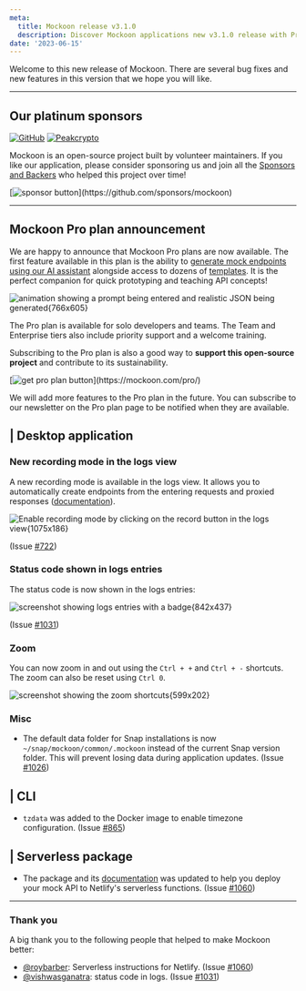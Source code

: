 ```yaml
---
meta:
  title: Mockoon release v3.1.0
  description: Discover Mockoon applications new v3.1.0 release with Pro plans announcement, new recording mode in the logs view, status code shown in logs entries, zoom and more.
date: '2023-06-15'
---
```


Welcome to this new release of Mockoon. There are several bug fixes and new features in this version that we hope you will like.

---

## Our platinum sponsors

[![GitHub](https://mockoon.com/images/sponsors/github.png)](https://github.blog/2023-04-12-github-accelerator-our-first-cohort-and-whats-next/)
[![Peakcrypto](https://mockoon.com/images/sponsors/peakcrypto.png)](https://www.peakcrypto.com/)

Mockoon is an open-source project built by volunteer maintainers. If you like our application, please consider sponsoring us and join all the [Sponsors and Backers](https://github.com/mockoon/mockoon/blob/main/backers.md) who helped this project over time!

[![sponsor button](https://mockoon.com/images/sponsor-btn-250.png?)](https://github.com/sponsors/mockoon)

---

## Mockoon Pro plan announcement

We are happy to announce that Mockoon Pro plans are now available. The first feature available in this plan is the ability to [generate mock endpoints using our AI assistant](https://mockoon.com/ai-powered-api-mocking/) alongside access to dozens of [templates](https://mockoon.com/templates/). It is the perfect companion for quick prototyping and teaching API concepts!

![animation showing a prompt being entered and realistic JSON being generated{766x605}](/images/releases/3.1.0/ai-generated-mock-api-endpoint.gif)

The Pro plan is available for solo developers and teams. The Team and Enterprise tiers also include priority support and a welcome training.

Subscribing to the Pro plan is also a good way to **support this open-source project** and contribute to its sustainability.

[![get pro plan button](https://mockoon.com/images/pro-btn-250.png?)](https://mockoon.com/pro/)

We will add more features to the Pro plan in the future. You can subscribe to our newsletter on the Pro plan page to be notified when they are available.

## | Desktop application

### New recording mode in the logs view

A new recording mode is available in the logs view. It allows you to automatically create endpoints from the entering requests and proxied responses ([documentation](https://mockoon.com/docs/latest/logging-and-recording/auto-mocking-and-recording/)).

![Enable recording mode by clicking on the record button in the logs view{1075x186}](/images/releases/3.1.0/logs-recording.png)

(Issue [#722](https://github.com/mockoon/mockoon/issues/722))

### Status code shown in logs entries

The status code is now shown in the logs entries:

![screenshot showing logs entries with a badge{842x437}](/images/releases/3.1.0/status-code-badge-logs-entries.png)

(Issue [#1031](https://github.com/mockoon/mockoon/issues/1031))

### Zoom

You can now zoom in and out using the `Ctrl + +` and `Ctrl + -` shortcuts. The zoom can also be reset using `Ctrl 0`.

![screenshot showing the zoom shortcuts{599x202}](/images/releases/3.1.0/zoom-shortcuts.png)

### Misc

- The default data folder for Snap installations is now `~/snap/mockoon/common/.mockoon` instead of the current Snap version folder. This will prevent losing data during application updates. (Issue [#1026](https://github.com/mockoon/mockoon/issues/1026))

## | CLI

- `tzdata` was added to the Docker image to enable timezone configuration. (Issue [#865](https://github.com/mockoon/mockoon/issues/865))

## | Serverless package

- The package and its [documentation](https://github.com/mockoon/mockoon/blob/main/packages/serverless/README.md) was updated to help you deploy your mock API to Netlify's serverless functions. (Issue [#1060](https://github.com/mockoon/mockoon/pull/1060))

---

### Thank you

A big thank you to the following people that helped to make Mockoon better:

- [@roybarber](https://github.com/roybarber): Serverless instructions for Netlify. (Issue [#1060](https://github.com/mockoon/mockoon/pull/1060))
- [@vishwasganatra](https://github.com/vishwasganatra): status code in logs. (Issue [#1031](https://github.com/mockoon/mockoon/issues/1031))
